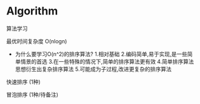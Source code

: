# Algorithm
算法学习

最优时间复杂度  O(nlogn)
* 为什么要学习O(n^2)的排序算法?
1.相对基础
2.编码简单,易于实现,是一些简单情景的首选
3.在一些特殊的情况下,简单的排序算法更有效
4.简单排序算法思想衍生出复杂排序算法
5.可能成为子过程,改进更复杂的排序算法


快速排序 (1种)

冒泡排序 (1种/待备注)